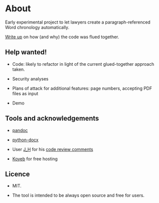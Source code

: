 # About

Early experimental project to let lawyers create a paragraph-referenced Word chronology automatically.

[Write up](https://technical-blog.3willows.xyz/2024-10-21-generate-chronology-first-steps/) on how (and why) the code was flued together.

## Help wanted!

- Code: likely to refactor in light of the current glued-together approach taken.

- Security analyses

- Plans of attack for additional features: page numbers, accepting PDF files as input

- Demo

## Tools and acknowledgements

- [pandoc](https://pandoc.org/)
  
- [python-docx](https://python-docx.readthedocs.io/en/latest/)
  
- User [J_H](https://codereview.stackexchange.com/users/145459/j-h) for his [code review comments](https://codereview.stackexchange.com/questions/294181/flask-app-that-generates-word-chronology-from-word-document)

- [Koyeb](https://www.koyeb.com/) for free hosting

## Licence

- MIT.

- The tool is intended to be always open source and free for users.
